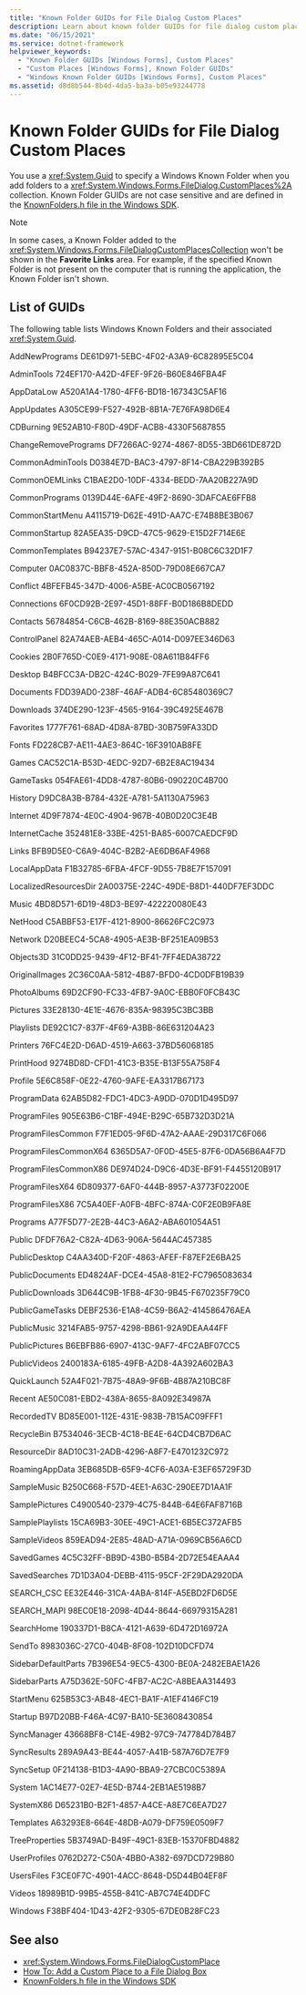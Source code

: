 ```yaml
---
title: "Known Folder GUIDs for File Dialog Custom Places"
description: Learn about known folder GUIDs for file dialog custom places in Windows Forms, by means of the list of GUIDs in this article.
ms.date: "06/15/2021"
ms.service: dotnet-framework
helpviewer_keywords:
  - "Known Folder GUIDs [Windows Forms], Custom Places"
  - "Custom Places [Windows Forms], Known Folder GUIDs"
  - "Windows Known Folder GUIDs [Windows Forms], Custom Places"
ms.assetid: d8d8b544-8b4d-4da5-ba3a-b05e93244778
---
```


# Known Folder GUIDs for File Dialog Custom Places

You use a <xref:System.Guid> to specify a Windows Known Folder when you add folders to a <xref:System.Windows.Forms.FileDialog.CustomPlaces%2A> collection. Known Folder GUIDs are not case sensitive and are defined in the [KnownFolders.h file in the Windows SDK](/windows/win32/shell/knownfolderid).

> [!NOTE]
> In some cases, a Known Folder added to the <xref:System.Windows.Forms.FileDialogCustomPlacesCollection> won't be shown in the **Favorite Links** area. For example, if the specified Known Folder is not present on the computer that is running the application, the Known Folder isn't shown.

## List of GUIDs

The following table lists Windows Known Folders and their associated <xref:System.Guid>.

AddNewPrograms
DE61D971-5EBC-4F02-A3A9-6C82895E5C04

AdminTools
724EF170-A42D-4FEF-9F26-B60E846FBA4F

AppDataLow
A520A1A4-1780-4FF6-BD18-167343C5AF16

AppUpdates
A305CE99-F527-492B-8B1A-7E76FA98D6E4

CDBurning
9E52AB10-F80D-49DF-ACB8-4330F5687855

ChangeRemovePrograms
DF7266AC-9274-4867-8D55-3BD661DE872D

CommonAdminTools
D0384E7D-BAC3-4797-8F14-CBA229B392B5

CommonOEMLinks
C1BAE2D0-10DF-4334-BEDD-7AA20B227A9D

CommonPrograms
0139D44E-6AFE-49F2-8690-3DAFCAE6FFB8

CommonStartMenu
A4115719-D62E-491D-AA7C-E74B8BE3B067

CommonStartup
82A5EA35-D9CD-47C5-9629-E15D2F714E6E

CommonTemplates
B94237E7-57AC-4347-9151-B08C6C32D1F7

Computer
0AC0837C-BBF8-452A-850D-79D08E667CA7

Conflict
4BFEFB45-347D-4006-A5BE-AC0CB0567192

Connections
6F0CD92B-2E97-45D1-88FF-B0D186B8DEDD

Contacts
56784854-C6CB-462B-8169-88E350ACB882

ControlPanel
82A74AEB-AEB4-465C-A014-D097EE346D63

Cookies
2B0F765D-C0E9-4171-908E-08A611B84FF6

Desktop
B4BFCC3A-DB2C-424C-B029-7FE99A87C641

Documents
FDD39AD0-238F-46AF-ADB4-6C85480369C7

Downloads
374DE290-123F-4565-9164-39C4925E467B

Favorites
1777F761-68AD-4D8A-87BD-30B759FA33DD

Fonts
FD228CB7-AE11-4AE3-864C-16F3910AB8FE

Games
CAC52C1A-B53D-4EDC-92D7-6B2E8AC19434

GameTasks
054FAE61-4DD8-4787-80B6-090220C4B700

History
D9DC8A3B-B784-432E-A781-5A1130A75963

Internet
4D9F7874-4E0C-4904-967B-40B0D20C3E4B

InternetCache
352481E8-33BE-4251-BA85-6007CAEDCF9D

Links
BFB9D5E0-C6A9-404C-B2B2-AE6DB6AF4968

LocalAppData
F1B32785-6FBA-4FCF-9D55-7B8E7F157091

LocalizedResourcesDir
2A00375E-224C-49DE-B8D1-440DF7EF3DDC

Music
4BD8D571-6D19-48D3-BE97-422220080E43

NetHood
C5ABBF53-E17F-4121-8900-86626FC2C973

Network
D20BEEC4-5CA8-4905-AE3B-BF251EA09B53

Objects3D
31C0DD25-9439-4F12-BF41-7FF4EDA38722

OriginalImages
2C36C0AA-5812-4B87-BFD0-4CD0DFB19B39

PhotoAlbums
69D2CF90-FC33-4FB7-9A0C-EBB0F0FCB43C

Pictures
33E28130-4E1E-4676-835A-98395C3BC3BB

Playlists
DE92C1C7-837F-4F69-A3BB-86E631204A23

Printers
76FC4E2D-D6AD-4519-A663-37BD56068185

PrintHood
9274BD8D-CFD1-41C3-B35E-B13F55A758F4

Profile
5E6C858F-0E22-4760-9AFE-EA3317B67173

ProgramData
62AB5D82-FDC1-4DC3-A9DD-070D1D495D97

ProgramFiles
905E63B6-C1BF-494E-B29C-65B732D3D21A

ProgramFilesCommon
F7F1ED05-9F6D-47A2-AAAE-29D317C6F066

ProgramFilesCommonX64
6365D5A7-0F0D-45E5-87F6-0DA56B6A4F7D

ProgramFilesCommonX86
DE974D24-D9C6-4D3E-BF91-F4455120B917

ProgramFilesX64
6D809377-6AF0-444B-8957-A3773F02200E

ProgramFilesX86
7C5A40EF-A0FB-4BFC-874A-C0F2E0B9FA8E

Programs
A77F5D77-2E2B-44C3-A6A2-ABA601054A51

Public
DFDF76A2-C82A-4D63-906A-5644AC457385

PublicDesktop
C4AA340D-F20F-4863-AFEF-F87EF2E6BA25

PublicDocuments
ED4824AF-DCE4-45A8-81E2-FC7965083634

PublicDownloads
3D644C9B-1FB8-4F30-9B45-F670235F79C0

PublicGameTasks
DEBF2536-E1A8-4C59-B6A2-414586476AEA

PublicMusic
3214FAB5-9757-4298-BB61-92A9DEAA44FF

PublicPictures
B6EBFB86-6907-413C-9AF7-4FC2ABF07CC5

PublicVideos
2400183A-6185-49FB-A2D8-4A392A602BA3

QuickLaunch
52A4F021-7B75-48A9-9F6B-4B87A210BC8F

Recent
AE50C081-EBD2-438A-8655-8A092E34987A

RecordedTV
BD85E001-112E-431E-983B-7B15AC09FFF1

RecycleBin
B7534046-3ECB-4C18-BE4E-64CD4CB7D6AC

ResourceDir
8AD10C31-2ADB-4296-A8F7-E4701232C972

RoamingAppData
3EB685DB-65F9-4CF6-A03A-E3EF65729F3D

SampleMusic
B250C668-F57D-4EE1-A63C-290EE7D1AA1F

SamplePictures
C4900540-2379-4C75-844B-64E6FAF8716B

SamplePlaylists
15CA69B3-30EE-49C1-ACE1-6B5EC372AFB5

SampleVideos
859EAD94-2E85-48AD-A71A-0969CB56A6CD

SavedGames
4C5C32FF-BB9D-43B0-B5B4-2D72E54EAAA4

SavedSearches
7D1D3A04-DEBB-4115-95CF-2F29DA2920DA

SEARCH_CSC
EE32E446-31CA-4ABA-814F-A5EBD2FD6D5E

SEARCH_MAPI
98EC0E18-2098-4D44-8644-66979315A281

SearchHome
190337D1-B8CA-4121-A639-6D472D16972A

SendTo
8983036C-27C0-404B-8F08-102D10DCFD74

SidebarDefaultParts
7B396E54-9EC5-4300-BE0A-2482EBAE1A26

SidebarParts
A75D362E-50FC-4FB7-AC2C-A8BEAA314493

StartMenu
625B53C3-AB48-4EC1-BA1F-A1EF4146FC19

Startup
B97D20BB-F46A-4C97-BA10-5E3608430854

SyncManager
43668BF8-C14E-49B2-97C9-747784D784B7

SyncResults
289A9A43-BE44-4057-A41B-587A76D7E7F9

SyncSetup
0F214138-B1D3-4A90-BBA9-27CBC0C5389A

System
1AC14E77-02E7-4E5D-B744-2EB1AE5198B7

SystemX86
D65231B0-B2F1-4857-A4CE-A8E7C6EA7D27

Templates
A63293E8-664E-48DB-A079-DF759E0509F7

TreeProperties
5B3749AD-B49F-49C1-83EB-15370FBD4882

UserProfiles
0762D272-C50A-4BB0-A382-697DCD729B80

UsersFiles
F3CE0F7C-4901-4ACC-8648-D5D44B04EF8F

Videos
18989B1D-99B5-455B-841C-AB7C74E4DDFC

Windows
F38BF404-1D43-42F2-9305-67DE0B28FC23

## See also

- <xref:System.Windows.Forms.FileDialogCustomPlace>
- [How To: Add a Custom Place to a File Dialog Box](how-to-add-a-custom-place-to-a-file-dialog-box.md)
- [KnownFolders.h file in the Windows SDK](/windows/win32/shell/knownfolderid)
